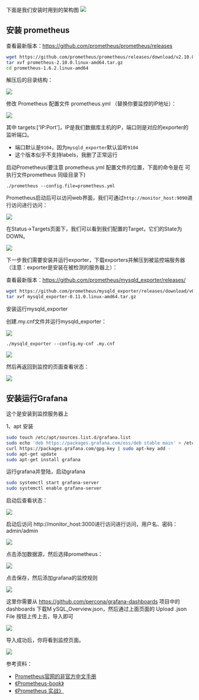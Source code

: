 下面是我们安装时用到的架构图
![](./images/5.jpeg)

## 安装 prometheus

查看最新版本：https://github.com/prometheus/prometheus/releases

```bash
wget https://github.com/prometheus/prometheus/releases/download/v2.10.0/prometheus-2.10.0.linux-amd64.tar.gz
tar xvf prometheus-2.10.0.linux-amd64.tar.gz
cd prometheus-1.6.2.linux-amd64
```

解压后的目录结构：

![](./images/6.png)

修改 Prometheus 配置文件 prometheus.yml （替换你要监控的IP地址）：

![](./images/7.png)

其中 targets:['IP:Port']，IP是我们数据库主机的IP，端口则是对应的exporter的监听端口。

- 端口默认是`9104`，因为`mysqld_exporter`默认监听`9104`
- 这个版本似乎不支持labels，我删了正常运行

启动Prometheus(要注意 prometheus.yml 配置文件的位置，下面的命令是在 可执行文件prometheus 同级目录下)

`./prometheus --config.file=prometheus.yml`

Prometheus启动后可以访问web界面，我们可通过`http://monitor_host:9090`进行访问进行访问：

![](./images/8.png)

在Status->Targets页面下，我们可以看到我们配置的Target，它们的State为DOWN。

![](./images/9.png)

下一步我们需要安装并运行exporter，下载exporters并解压到被监控端服务器（注意：exporter是安装在被检测的服务器上）：

查看最新版本：https://github.com/prometheus/mysqld_exporter/releases/

```bash
wget https://github.com/prometheus/mysqld_exporter/releases/download/v0.11.0/mysqld_exporter-0.11.0.linux-amd64.tar.gz
tar xvf mysqld_exporter-0.11.0.linux-amd64.tar.gz
```

安装运行mysqld_exporter

创建.my.cnf文件并运行mysqld_exporter：

![](./images/10.png)

`./mysqld_exporter --config.my-cnf .my.cnf`

![](./images/11.png)

然后再返回到监控的页面查看状态：

![](./images/12.png)

## 安装运行Grafana

这个是安装到监控服务器上

1、apt 安装

```bash
sudo touch /etc/apt/sources.list.d/grafana.list
sudo echo 'deb https://packages.grafana.com/oss/deb stable main' > /etc/apt/sources.list.d/grafana.list
curl https://packages.grafana.com/gpg.key | sudo apt-key add -
sudo apt-get update
sudo apt-get install grafana
```

运行grafana并登陆，启动grafana

```bash
sudo systemctl start grafana-server
sudo systemctl enable grafana-server
```

启动后查看状态：

![](./images/13.png)

启动后访问 http://monitor_host:3000进行访问进行访问，用户名、密码：admin/admin

![](./images/14.png)

点击添加数据源，然后选择prometheus：

![](./images/15.png)

点击保存，然后添加grafana的监控规则

![](./images/16.png)

这里你需要从 https://github.com/percona/grafana-dashboards 项目中的 dashboards 下载M ySQL_Overview.json，然后通过上面页面的 Upload .json File 按钮上传上去，导入即可

![](./images/17.png)

导入成功后，你将看到监控页面。

![](./images/18.png)

参考资料：

- [Prometheus官网的非官方中文手册](https://www.kancloud.cn/cdh0805010118/prometheus/719339)
- [《Prometheus-book》](https://github.com/yunlzheng/prometheus-book)
- [《Prometheus 实战》](https://songjiayang.gitbooks.io/prometheus/content/)